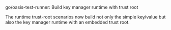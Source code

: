 go/oasis-test-runner: Build key manager runtime with trust root

The runtime trust-root scenarios now build not only the simple key/value
but also the key manager runtime with an embedded trust root.
